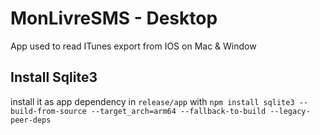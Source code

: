 # MonLivreSMS - Desktop

App used to read ITunes export from IOS on Mac & Window

## Install Sqlite3
install it as app dependency in `release/app` with
`npm install sqlite3 --build-from-source --target_arch=arm64 --fallback-to-build --legacy-peer-deps`
